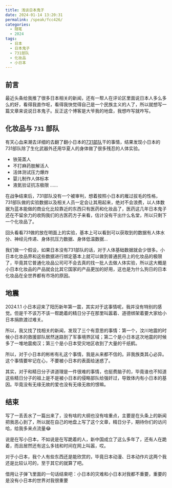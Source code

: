 ```yaml
---
title: 浅谈日本鬼子
date: 2024-01-14 13:20:31
permalink: /speak/fcc426/
categories:
  - 随笔
  - 2024
tags:
  - 日本
  - 日本鬼子
  - 731部队
  - 化妆品
  - 小日本
---
```


## 前言

最近头条给我推了很多日本相关的新闻，还有一帮人在评论区里面说日本人多么多么的好，看得我直作呕，看得我快觉得自己是一个民族主义的人了，所以就想写一篇文章来说说日本鬼子。反正这个博客是大爷我的地盘，我想咋写就咋写。

<!-- more -->

<InArticleAdsense
    data-ad-client="ca-pub-1725717718088510"
    data-ad-slot="4281148213">
</InArticleAdsense>

## 化妆品与 `731` 部队

有天心血来潮去详细的去翻了翻小日本的[731部队](https://zh.wikipedia.org/wiki/731%E9%83%A8%E9%98%9F)干的事情，结果发现小日本的731部队除了生化武器外还用华夏人的身体做了很多残忍的人体实验。

- 铁笼蒸人
- 不打麻药肢解活人
- 活体测试压力爆炸
- 婴儿制作人体标本
- 液氮验证抗冻极限
......

在战争结束后，731部队没有一个被审判，想着按照小日本的雁过拔毛的性格，731部队做的实验数据以及相关人员一定会让其用起来，绝对不会浪费，以人体数据为蓝本能做的商业化比较靠近的东西只有医药和化妆品了，医药这几年日本鬼子还在不留余力的收购我们的古医药方子来看，估计没有干出什么名堂，所以只剩下一个化妆品了。

回头看看731做的放在明面上的实验，基本上可以看到可以获取到的数据有人体水分、神经元传递、身体抗压力数据、身体低温数据...

我们做一个假设，如果日本没有731部队的话，对于人体基础数据就会少很多。小日本化妆品界和这些数据进行绑定基本上就可以做到普通民用上的化妆品的极限了，毕竟其它普通化妆品公司可不会去真的找一批人去做人体实验，所以这大概是小日本化妆品的产品就会比其它国家的产品更加的好用，这也是为什么狗日的日本化妆品在全世界都有市场的原因。

## 地震

2024.1.1 小日本迎来了阳历新年第一震，其实对于这事情呢，我并没有特别的感觉。但是千不该万不该一帮跪着的精日分子在那里叫嚣着、道德绑架着要大家给小日本捐款渡过难关。

所以，我又找了找相关的新闻，发现了三个有意思的事情：第一个，汶川地震的时候小日本的救援部队居然迷路到了军事境界区域；第二个是小日本这次地震的时候多了一堆地震痴汉；第三个是小日本受灾地区收到了大量的千纸鹤。

所以，对于小日本的彬彬有礼这个事情，我是从来都不信的。非我族类其心必异。这个事情要牢记在心，不要被小日本的表面给迷惑了。

其实，对于和精日分子讲道理是一件很难的事情，也挺费脑子的，毕竟谁也不知道这些精日分子的祖上是不是被小日本的侵略部队给强奸过，导致体内有小日本的基因。毕竟没有无缘无故的爱也没有无缘无故的恨嘛。

<InArticleAdsense
    data-ad-client="ca-pub-1725717718088510"
    data-ad-slot="4281148213">
</InArticleAdsense>

## 结束

写了一丢丢水了一篇出来了，没有啥的大纲也没有啥重点，主要是在头条上的新闻把我恶心到了，所以就在自己的地盘上写了这个文章，精日分子，期待你们的访问哈，给我多来点流量😂

<InArticleAdsense
    data-ad-client="ca-pub-1725717718088510"
    data-ad-slot="4281148213">
</InArticleAdsense>

说是在写小日本，不如说是在写跪着的人，新中国成立了这么多年了，还有人在跪着，而且居然还有这么多钱和时间在网上叫嚣，哎。

对于小日本，我个人有些东西还是能欣赏的，毕竟日本动漫、日本动作片这两个我还是比较认可的，至于其它的就算了吧。

借用让子弹飞里面的一句话结束吧：小日本的灾难和小日本对我都不重要，重要的是没有小日本的世界对我很重要
